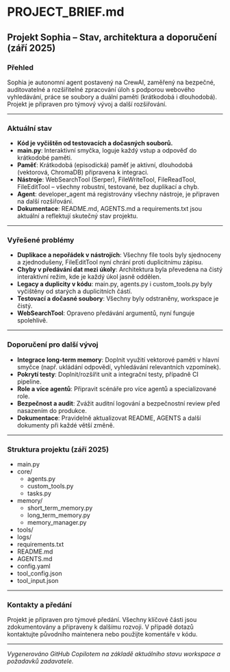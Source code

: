 # PROJECT_BRIEF.md

## Projekt Sophia – Stav, architektura a doporučení (září 2025)

### Přehled
Sophia je autonomní agent postavený na CrewAI, zaměřený na bezpečné, auditovatelné a rozšiřitelné zpracování úloh s podporou webového vyhledávání, práce se soubory a duální paměti (krátkodobá i dlouhodobá). Projekt je připraven pro týmový vývoj a další rozšiřování.

---

### Aktuální stav
- **Kód je vyčištěn od testovacích a dočasných souborů.**
- **main.py**: Interaktivní smyčka, loguje každý vstup a odpověď do krátkodobé paměti.
- **Paměť**: Krátkodobá (episodická) paměť je aktivní, dlouhodobá (vektorová, ChromaDB) připravena k integraci.
- **Nástroje**: WebSearchTool (Serper), FileWriteTool, FileReadTool, FileEditTool – všechny robustní, testované, bez duplikací a chyb.
- **Agent**: developer_agent má registrovány všechny nástroje, je připraven na další rozšiřování.
- **Dokumentace**: README.md, AGENTS.md a requirements.txt jsou aktuální a reflektují skutečný stav projektu.

---

### Vyřešené problémy
- **Duplikace a nepořádek v nástrojích**: Všechny file tools byly sjednoceny a zjednodušeny, FileEditTool nyní chrání proti duplicitnímu zápisu.
- **Chyby v předávání dat mezi úkoly**: Architektura byla převedena na čistý interaktivní režim, kde je každý úkol jasně oddělen.
- **Legacy a duplicity v kódu**: main.py, agents.py i custom_tools.py byly vyčištěny od starých a duplicitních částí.
- **Testovací a dočasné soubory**: Všechny byly odstraněny, workspace je čistý.
- **WebSearchTool**: Opraveno předávání argumentů, nyní funguje spolehlivě.

---

### Doporučení pro další vývoj
- **Integrace long-term memory**: Doplnit využití vektorové paměti v hlavní smyčce (např. ukládání odpovědí, vyhledávání relevantních vzpomínek).
- **Pokrytí testy**: Doplnit/rozšířit unit a integrační testy, případně CI pipeline.
- **Role a více agentů**: Připravit scénáře pro více agentů a specializované role.
- **Bezpečnost a audit**: Zvážit auditní logování a bezpečnostní review před nasazením do produkce.
- **Dokumentace**: Pravidelně aktualizovat README, AGENTS a další dokumenty při každé větší změně.

---

### Struktura projektu (září 2025)

- main.py
- core/
  - agents.py
  - custom_tools.py
  - tasks.py
- memory/
  - short_term_memory.py
  - long_term_memory.py
  - memory_manager.py
- tools/
- logs/
- requirements.txt
- README.md
- AGENTS.md
- config.yaml
- tool_config.json
- tool_input.json

---

### Kontakty a předání
Projekt je připraven pro týmové předání. Všechny klíčové části jsou zdokumentovány a připraveny k dalšímu rozvoji. V případě dotazů kontaktujte původního maintenera nebo použijte komentáře v kódu.

---

*Vygenerováno GitHub Copilotem na základě aktuálního stavu workspace a požadavků zadavatele.*
